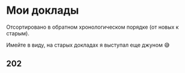 # Мои доклады

Отсортировано в обратном хронологическом порядке (от новых к старым).

Имейте в виду, на старых докладах я выступал еще джуном 😅

## 202